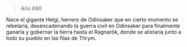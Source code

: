 > Año 680

Nace el gigante Helgi, herrero de Odinsaker que en cierto momento se rebelaría, desencadenando la guerra civil en Odinsaker para finalmente ganarla y gobernar la tierra hasta el Ragnarök, donde se alistaría junto a todo su pueblo en las filas de Thrym.